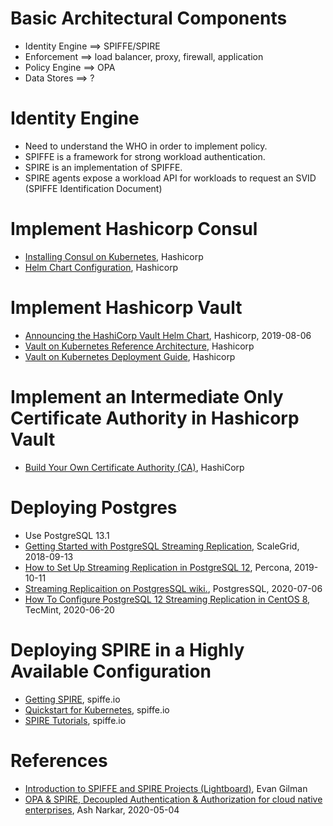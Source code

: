 # Basic Architectural Components

- Identity Engine ==> SPIFFE/SPIRE
- Enforcement ==> load balancer, proxy, firewall, application
- Policy Engine  ==> OPA
- Data Stores ==> ?

# Identity Engine

- Need to understand the WHO in order to implement policy.
- SPIFFE is a framework for strong workload authentication.
- SPIRE is an implementation of SPIFFE.
- SPIRE agents expose a workload API for workloads to request an SVID
  (SPIFFE Identification Document)

# Implement Hashicorp Consul

- [Installing Consul on Kubernetes](https://www.consul.io/docs/k8s/installation/install), Hashicorp
- [Helm Chart Configuration](https://www.consul.io/docs/k8s/helm), Hashicorp

# Implement Hashicorp Vault

- [Announcing the HashiCorp Vault Helm Chart](https://www.hashicorp.com/blog/announcing-the-vault-helm-chart), Hashicorp, 2019-08-06
- [Vault on Kubernetes Reference Architecture](https://learn.hashicorp.com/tutorials/vault/kubernetes-reference-architecture?in=vault/kubernetes), Hashicorp
- [Vault on Kubernetes Deployment Guide](https://learn.hashicorp.com/tutorials/vault/kubernetes-raft-deployment-guide?in=vault/kubernetes), Hashicorp


# Implement an Intermediate Only Certificate Authority in Hashicorp Vault

- [Build Your Own Certificate Authority (CA)](https://learn.hashicorp.com/tutorials/vault/pki-engine), HashiCorp

# Deploying Postgres

- Use PostgreSQL 13.1
- [Getting Started with PostgreSQL Streaming Replication](https://scalegrid.io/blog/getting-started-with-postgresql-streaming-replication/), ScaleGrid, 2018-09-13
- [How to Set Up Streaming Replication in PostgreSQL 12](https://www.percona.com/blog/2019/10/11/how-to-set-up-streaming-replication-in-postgresql-12/), Percona, 2019-10-11
- [Streaming Replicaition on PostgresSQL wiki.](https://wiki.postgresql.org/wiki/Streaming_Replication), PostgresSQL, 2020-07-06
- [How To Configure PostgreSQL 12 Streaming Replication in CentOS 8](https://www.tecmint.com/configure-postgresql-streaming-replication-in-centos-8/), TecMint, 2020-06-20

# Deploying SPIRE in a Highly Available Configuration

- [Getting SPIRE](https://spiffe.io/docs/latest/spire/installing/using_spire/), spiffe.io
- [Quickstart for Kubernetes](https://spiffe.io/docs/latest/spire/installing/getting-started-k8s/), spiffe.io
- [SPIRE Tutorials](https://github.com/spiffe/spire-tutorials), spiffe.io

# References

- [Introduction to SPIFFE and SPIRE Projects (Lightboard)](https://youtu.be/Q2SiGeebRKY), Evan Gilman
- [OPA & SPIRE, Decoupled Authentication & Authorization for cloud native enterprises](https://youtu.be/atbjE2P0dtk), Ash Narkar, 2020-05-04